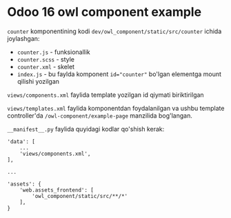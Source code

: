 # Odoo 16 owl component example

`counter` komponentining kodi `dev/owl_component/static/src/counter` ichida joylashgan:

* `counter.js` - funksionallik
* `counter.scss` - style
* `counter.xml` - skelet
* `index.js` - bu faylda komponent `id="counter"` bo'lgan elementga mount qilishi yozilgan

`views/components.xml` faylida template yozilgan id qiymati biriktirilgan

`views/templates.xml` faylida komponentdan foydalanilgan va ushbu template controller'da `/owl-component/example-page`
manzilida bog'langan.

`__manifest__.py` faylida quyidagi kodlar qo'shish kerak:

```text
'data': [
    ...
    'views/components.xml',
],

...

'assets': {
    'web.assets_frontend': [
        'owl_component/static/src/**/*'
    ],
}
```